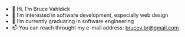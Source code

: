 - 👋 Hi, I’m Bruce Vahldick
- 👀 I’m interested in software development, especially web design
- 🌱 I’m currently graduating in software engineering
- 📫 You can reach throught my e-mail address: brucev.br@gmail.com

<!---
brucevahldick/brucevahldick is a ✨ special ✨ repository because its `README.md` (this file) appears on your GitHub profile.
You can click the Preview link to take a look at your changes.
--->
